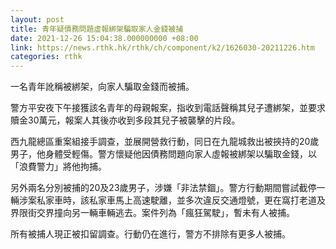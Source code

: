 ```yaml
---
layout: post
title: 青年疑債務問題虛報綁架騙取家人金錢被捕
date: 2021-12-26 15:04:38.000000000 +08:00
link: https://news.rthk.hk/rthk/ch/component/k2/1626030-20211226.htm
categories: rthk
---
```


一名青年訛稱被綁架，向家人騙取金錢而被捕。

警方平安夜下午接獲該名青年的母親報案，指收到電話聲稱其兒子遭綁架，並要求贖金30萬元，報案人其後亦收到多段其兒子被襲擊的片段。

西九龍總區重案組接手調查，並展開營救行動，同日在九龍城救出被挾持的20歲男子，他身體受輕傷。警方懷疑他因債務問題向家人虛報被綁架以騙取金錢，以「浪費警力」將他拘捕。

另外兩名分別被捕的20及23歲男子，涉嫌「非法禁錮」。警方行動期間嘗試截停一輛涉案私家車時，該私家車馬上高速駛離，並多次違反交通燈號，更在窩打老道及界限街交界撞向另一輛車輛逃去。案件列為「瘋狂駕駛」，暫未有人被捕。

所有被捕人現正被扣留調查。行動仍在進行，警方不排除有更多人被捕。
